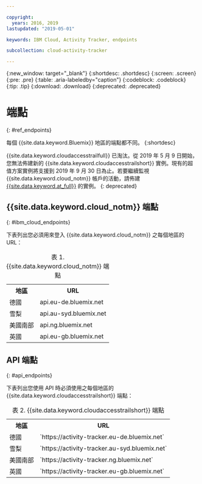 ```yaml
---

copyright:
  years: 2016, 2019
lastupdated: "2019-05-01"

keywords: IBM Cloud, Activity Tracker, endpoints

subcollection: cloud-activity-tracker

---
```


{:new_window: target="_blank"}
{:shortdesc: .shortdesc}
{:screen: .screen}
{:pre: .pre}
{:table: .aria-labeledby="caption"}
{:codeblock: .codeblock}
{:tip: .tip}
{:download: .download}
{:deprecated: .deprecated}


# 端點
{: #ref_endpoints}

每個 {{site.data.keyword.Bluemix}} 地區的端點都不同。
{:shortdesc}

{{site.data.keyword.cloudaccesstrailfull}} 已淘汰。從 2019 年 5 月 9 日開始，您無法佈建新的 {{site.data.keyword.cloudaccesstrailshort}} 實例。現有的超值方案實例將支援到 2019 年 9 月 30 日為止。若要繼續監視 {{site.data.keyword.cloud_notm}} 帳戶的活動，請佈建 [{{site.data.keyword.at_full}}](/docs/services/Activity-Tracker-with-LogDNA?topic=logdnaat-getting-started#getting-started) 的實例。
{: deprecated}


## {{site.data.keyword.cloud_notm}} 端點
{: #ibm_cloud_endpoints}

下表列出您必須用來登入 {{site.data.keyword.cloud_notm}} 之每個地區的 URL：
	
<table>
	<caption>表 1. {{site.data.keyword.cloud_notm}} 端點</caption>
	<tr>
	  <th>地區</th>
	  <th>URL</th>
	</tr>
	<tr>
	  <td>德國</td>
	  <td>api.eu-de.bluemix.net</td>
	</tr>
	<tr>
	  <td>雪梨</td>
	  <td>api.au-syd.bluemix.net</td>
	</tr>
	<tr>
	  <td>美國南部</td>
	  <td>api.ng.bluemix.net</td>
	</tr>
	<tr>
	  <td>英國</td>
	  <td>api.eu-gb.bluemix.net</td>
	</tr>
</table>


## API 端點
{: #api_endpoints}

下表列出您使用 API 時必須使用之每個地區的 {{site.data.keyword.cloudaccesstrailshort}} 端點：
	
<table>
	<caption>表 2. {{site.data.keyword.cloudaccesstrailshort}} 端點</caption>
	<tr>
	  <th>地區</th>
	  <th>URL</th>
	</tr>
	<tr>
	  <td>德國</td>
	  <td>`https://activity-tracker.eu-de.bluemix.net`</td>
	</tr>
	<tr>
	  <td>雪梨</td>
	  <td>`https://activity-tracker.au-syd.bluemix.net`</td>
	</tr>
	<tr>
	  <td>美國南部</td>
	  <td>`https://activity-tracker.ng.bluemix.net`</td>
	</tr>
	<tr>
	  <td>英國</td>
	  <td>`https://activity-tracker.eu-gb.bluemix.net`</td>
	</tr>
</table>


